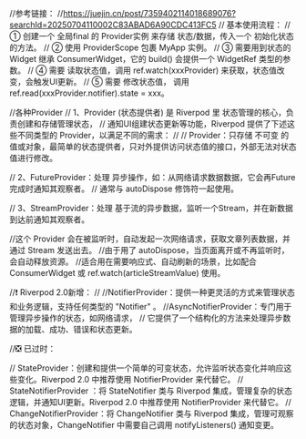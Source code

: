 //参考链接：
//https://juejin.cn/post/7359402114018689076?searchId=20250704110002C83ABAD6A90CDC413FC5
// 基本使用流程：
// ① 创建一个 全局final 的 Provider实例 来存储 状态/数据，传入一个 初始化状态的方法。
// ② 使用 ProviderScope 包裹 MyApp 实例。
// ③ 需要用到状态的 Widget 继承 ConsumerWidget，它的 build() 会提供一个 WidgetRef 类型的参数。
// ④ 需要 读取状态值，调用 ref.watch(xxxProvider) 来获取，状态值改变，会触发UI更新。
// ⑤ 需要 修改状态值， 调用 ref.read(xxxProvider.notifier).state = xxx。

//各种Provider
// 1、Provider (状态提供者) 是 Riverpod 里 状态管理的核心，负责创建和存储管理状态，
// 通知UI组建状态更新等功能，Riverpod 提供了下述这些不同类型的 Provider，以满足不同的需求：
//
// Provider：只存储 不可变 的值或对象，最简单的状态提供者，只对外提供访问状态值的接口，外部无法对状态值进行修改。

// 2、FutureProvider：处理 异步操作，如：从网络请求数据数据，它会再Future完成时通知其观察者。
// 通常与 autoDispose 修饰符一起使用。

// 3、StreamProvider：处理 基于流的异步数据，监听一个Stream，并在新数据到达前通知其观察者。

//这个 Provider 会在被监听时，自动发起一次网络请求，获取文章列表数据，并通过 Stream 发送出去。
//由于用了 autoDispose，当页面离开或不再监听时，会自动释放资源。
//适合用在需要响应式、自动刷新的场景，比如配合 ConsumerWidget 或 ref.watch(articleStreamValue) 使用。


//❗️ Riverpod 2.0新增：
//
//NotifierProvider：提供一种更灵活的方式来管理状态和业务逻辑，支持任何类型的 "Notifier" 。
//AsyncNotifierProvider：专门用于管理异步操作的状态，如网络请求，
// 它提供了一个结构化的方法来处理异步数据的加载、成功、错误和状态更新。


//❎ 已过时：

// StateProvider：创建和提供一个简单的可变状态，允许监听状态变化并响应这些变化。Riverpod 2.0 中推荐使用 NotifierProvider 来代替它。
// StateNotifierProvider ：将 StateNotifier 类与 Riverpod 集成，管理复杂的状态逻辑，并通知UI更新。Riverpod 2.0 中推荐使用 NotifierProvider 来代替它。
// ChangeNotifierProvider：将 ChangeNotifier 类与 Riverpod 集成，管理可观察的状态对象，ChangeNotifier 中需要自己调用 notifyListeners() 通知变更。


[//]: # (flutter pub run build_runner build )
[//]: # (可以执行 flutter pub run build_runner build 生成对应的Provider代码，也可以执行 flutter pub run build_runner watch 监听相关文件改动触发代码文件的重新生成。)